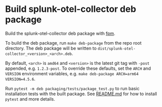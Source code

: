 # Build splunk-otel-collector deb package

Build the splunk-otel-collector deb package with [fpm](https://github.com/jordansissel/fpm).

To build the deb package, run `make deb-package` from the repo root directory. The deb package will be written to
`dist/splunk-otel-collector_<version>_<arch>.deb`.

By default, `<arch>` is `amd64` and `<version>` is the latest git tag with `-post` appended, e.g. `1.2.3-post`.
To override these defaults, set the `ARCH` and `VERSION` environment variables, e.g.
`make deb-package ARCH=arm64 VERSION=4.5.6`.

Run `pytest -m deb packaging/tests/package_test.py` to run basic installation tests with the built
package. See [README.md](../../tests/README.md) for how to install `pytest` and more details.

